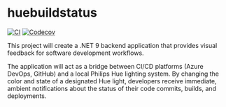 # huebuildstatus

[![CI](https://github.com/RangerChris/huebuildstatus/actions/workflows/ci.yml/badge.svg?branch=main)](https://github.com/RangerChris/huebuildstatus/actions/workflows/ci.yml)
[![Codecov](https://codecov.io/gh/RangerChris/huebuildstatus/branch/main/graph/badge.svg)](https://codecov.io/gh/RangerChris/huebuildstatus)


This project will create a .NET 9 backend application that provides visual feedback for software development workflows. 

The application will act as a bridge between CI/CD platforms (Azure DevOps, GitHub) and a local Philips Hue lighting system. 
By changing the color and state of a designated Hue light, developers receive immediate, ambient notifications about 
the status of their code commits, builds, and deployments.